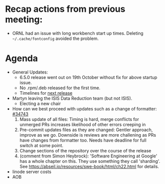 # Recap actions from previous meeting:

- ORNL had an issue with long workbench start up times. Deleting `~/.cache/fontconfig` avoided the problem.

# Agenda
- General Updates:
  - 6.5.0 release went out on 19th October without fix for above startup issue.
  - No .rpm/.deb released for the first time.
  - Timelines for [next release](https://github.com/mantidproject/mantid/milestone/112)
- Martyn leaving the ISIS Data Reduction team (but not ISIS). 
  - Electing a new chair
- How can we best proceed with updates such as a change of formatter: [#34743](https://github.com/mantidproject/mantid/pull/34743)
  1. Mass update of all files: Timing is hard, merge conflicts for unmerged PRs increases likelihood of other errors creeping in
  2. Pre-commit updates files as they are changed: Gentler approach, improve as we go. Downside is reviews are more challening as PRs have changes from formatter too. Needs have deadline for full switch at some point.
  3. Change sections of the repository over the course of the release
  4. (comment from Simon Heybrock): 'Software Engineering at Google' has a whole chapter on this. They use something they call 'sharding'. See https://abseil.io/resources/swe-book/html/ch22.html for details.
- linode server costs
- AOB
